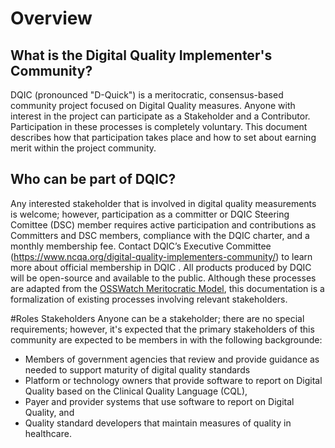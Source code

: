 # Overview
## **What is the Digital Quality Implementer's Community?**
DQIC (pronounced "D-Quick") is a meritocratic, consensus-based community project focused on Digital Quality measures. Anyone with interest in the project can participate as a Stakeholder and a Contributor. Participation in these processes is completely voluntary. This document describes how that participation takes place and how to set about earning merit within the project community. 

## **Who can be part of DQIC?**
Any interested stakeholder that is involved in digital quality measurements is welcome; however, participation as a committer or DQIC Steering Comittee (DSC) member requires active participation and contributions as Committers and DSC members, compliance with the DQIC charter, and a monthly membership fee. Contact DQIC’s Executive Committee (https://www.ncqa.org/digital-quality-implementers-community/) to learn more about official membership in DQIC . All products produced by DQIC will be open-source and available to the public.
Although these processes are adapted from the [OSSWatch Meritocratic Model](http://oss-watch.ac.uk/resources/meritocraticgovernancemodel), this documentation is a formalization of existing processes involving relevant stakeholders.

#Roles
 Stakeholders
Anyone can be a stakeholder; there are no special requirements; however, it's expected that the primary stakeholders of this community are expected to be members in with the following backgrounde:
- Members of government agencies that review and provide guidance as needed to support maturity of digital quality standards
- Platform or technology owners that provide software to report on Digital Quality based on the Clinical Quality Language (CQL),
- Payer and provider systems that use software to report on Digital Quality, and
- Quality standard developers that maintain measures of quality in healthcare.

